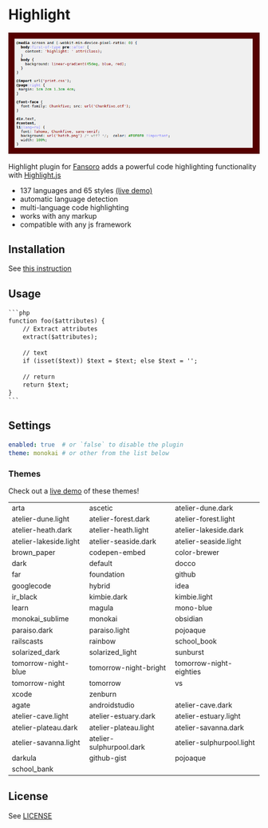 # Highlight

![Highlight](screenshot.png)  

Highlight plugin for [Fansoro](https://github.com/fansoro/fansoro) adds a powerful code highlighting functionality with [Highlight.js](https://highlightjs.org/)


* 137 languages and 65 styles [(live demo)](https://highlightjs.org/static/demo/)   
* automatic language detection   
* multi-language code highlighting   
* works with any markup   
* compatible with any js framework   

## Installation
See [this instruction](http://fansoro.org/documentation/plugins/plugins-installation)

## Usage

    ```php
    function foo($attributes) {
        // Extract attributes
        extract($attributes);

        // text
        if (isset($text)) $text = $text; else $text = '';

        // return
        return $text;
    }
    ```

## Settings
```yaml
enabled: true  # or `false` to disable the plugin
theme: monokai # or other from the list below
```

### Themes
Check out a [live demo](https://highlightjs.org/static/demo/) of these themes!

|                        |                          |                           |
| :--------------------- | :--------------------    | -----------------------   |
| arta                   | ascetic                  | atelier-dune.dark         |
| atelier-dune.light     | atelier-forest.dark      | atelier-forest.light      |
| atelier-heath.dark     | atelier-heath.light      | atelier-lakeside.dark     |
| atelier-lakeside.light | atelier-seaside.dark     | atelier-seaside.light     |
| brown_paper            | codepen-embed            | color-brewer              |
| dark                   | default                  | docco                     |
| far                    | foundation               | github                    |
| googlecode             | hybrid                   | idea                      |
| ir_black               | kimbie.dark              | kimbie.light              |
| learn                  | magula                   | mono-blue                 |
| monokai_sublime        | monokai                  | obsidian                  |
| paraiso.dark           | paraiso.light            | pojoaque                  |
| railscasts             | rainbow                  | school_book               |
| solarized_dark         | solarized_light          | sunburst                  |
| tomorrow-night-blue    | tomorrow-night-bright    | tomorrow-night-eighties   |
| tomorrow-night         | tomorrow                 | vs                        |
| xcode                  | zenburn                  |                           |
| agate                  | androidstudio            | atelier-cave.dark         |
| atelier-cave.light     | atelier-estuary.dark     | atelier-estuary.light     |
| atelier-plateau.dark   | atelier-plateau.light    | atelier-savanna.dark      |
| atelier-savanna.light  | atelier-sulphurpool.dark | atelier-sulphurpool.light |
| darkula                | github-gist              | pojoaque                  |
| school_bank            |                          |                           |

## License
See [LICENSE](https://github.com/fansoro/fansoro-plugin-reading-time/blob/master/LICENSE)
